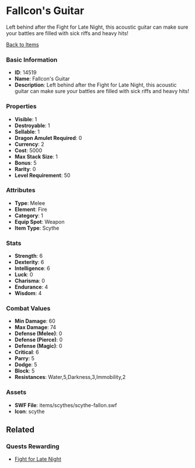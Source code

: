 # Fallcon's Guitar

Left behind after the Fight for Late Night, this acoustic guitar can make sure your battles are filled with sick riffs and heavy hits!

[Back to Items](../items.md)

### Basic Information

- **ID**: 14519
- **Name**: Fallcon&#039;s Guitar
- **Description**: Left behind after the Fight for Late Night, this acoustic guitar can make sure your battles are filled with sick riffs and heavy hits!

### Properties

- **Visible**: 1
- **Destroyable**: 1
- **Sellable**: 1
- **Dragon Amulet Required**: 0
- **Currency**: 2
- **Cost**: 5000
- **Max Stack Size**: 1
- **Bonus**: 5
- **Rarity**: 0
- **Level Requirement**: 50

### Attributes

- **Type**: Melee
- **Element**: Fire
- **Category**: 1
- **Equip Spot**: Weapon
- **Item Type**: Scythe

### Stats

- **Strength**: 6
- **Dexterity**: 6
- **Intelligence**: 6
- **Luck**: 0
- **Charisma**: 0
- **Endurance**: 4
- **Wisdom**: 4

### Combat Values

- **Min Damage**: 60
- **Max Damage**: 74
- **Defense (Melee)**: 0
- **Defense (Pierce)**: 0
- **Defense (Magic)**: 0
- **Critical**: 6
- **Parry**: 5
- **Dodge**: 5
- **Block**: 5
- **Resistances**: Water,5,Darkness,3,Immobility,2

### Assets

- **SWF File**: items/scythes/scythe-fallon.swf
- **Icon**: scythe

## Related

### Quests Rewarding

- [Fight for Late Night](../quests/1296-fight-for-late-night.md)

